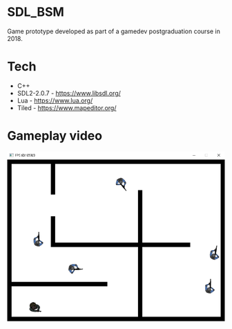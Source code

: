 # SDL_BSM
Game prototype developed as part of a gamedev postgraduation course in 2018.

# Tech
* C++
* SDL2-2.0.7 - https://www.libsdl.org/
* Lua - https://www.lua.org/
* Tiled - https://www.mapeditor.org/

# Gameplay video

[![Gameplay Video](Assets/sample-gameplay.png)](https://youtu.be/TY-zbuZDEy4-Y "Gameplay")
